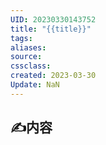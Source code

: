 ```yaml
---
UID: 20230330143752 
title: "{{title}}"
tags: 
aliases: 
source: 
cssclass: 
created: 2023-03-30
Update: NaN
---
```


## ✍内容


